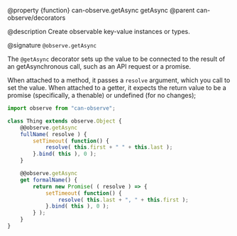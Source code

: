 @property {function} can-observe.getAsync getAsync
@parent can-observe/decorators

@description Create observable key-value instances or types.

@signature `@observe.getAsync`

The `@getAsync` decorator sets up the value to be connected to the result of an getAsynchronous call, such as an API request or a promise.

When attached to a method, it passes a `resolve` argument, which you call to set the value. When attached to a getter, it expects the return value to be a promise (specifically, a thenable) or undefined (for no changes);

```js
import observe from "can-observe";

class Thing extends observe.Object {
	@@observe.getAsync
	fullName( resolve ) {
		setTimeout( function() {
			resolve( this.first + " " + this.last );
		}.bind( this ), 0 );
	}

	@@observe.getAsync
	get formalName() {
		return new Promise( ( resolve ) => {
			setTimeout( function() {
				resolve( this.last + ", " + this.first );
			}.bind( this ), 0 );
		} );
	}
}
```
